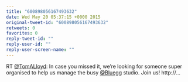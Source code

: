 ```yaml
---
title: "600898056167493632"
date: Wed May 20 05:37:15 +0000 2015
original-tweet-id: "600898056167493632"
retweets: 0
favorites: 0
reply-tweet-id: ""
reply-user-id: ""
reply-user-screen-name: ""
---
```

RT <a href="https://twitter.com/TomALloyd">@TomALloyd</a>: In case you missed it, we’re looking for someone super organised to help us manage the busy <a href="https://twitter.com/Bluegg">@Bluegg</a> studio. Join us! http://…
